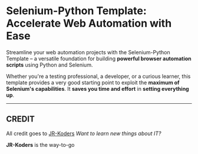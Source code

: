 # Selenium-Python Template: Accelerate Web Automation with Ease

Streamline your web automation projects with the Selenium-Python Template – a versatile foundation for building **powerful browser automation scripts** using Python and Selenium.

Whether you're a testing professional, a developer, or a curious learner, this template provides a very good starting point to exploit the **maximum of Selenium's capabilities**.
It __saves you time and effort__ in **setting everything up**.


---

## CREDIT

All credit goes to [JR-Koders](https://youtube.com/@JR-Koders)
_Want to learn new things about IT?_

**JR-Koders** is the way-to-go

